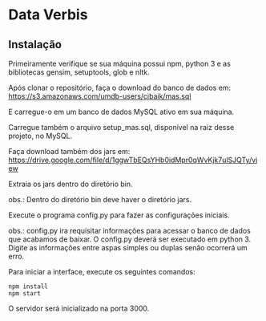 # Data Verbis

## Instalação

Primeiramente verifique se sua máquina possui npm, python 3 e as bibliotecas gensim, setuptools, glob e nltk.

Após clonar o repositório, faça o download do banco de dados em:
https://s3.amazonaws.com/umdb-users/cjbaik/mas.sql

E carregue-o em um banco de dados MySQL ativo em sua máquina.

Carregue também o arquivo setup_mas.sql, disponível na raiz desse projeto, no MySQL.

Faça download também dos jars em:
https://drive.google.com/file/d/1ggwTbEQsYHb0idMpr0qWvKjk7ulSJQTy/view

Extraia os jars dentro do diretório bin.

obs.: Dentro do diretório bin deve haver o diretório jars.

Execute o programa config.py para fazer as configurações iniciais.

obs.: config.py ira requisitar informações para acessar o banco de dados que acabamos de baixar.
O config.py deverá ser executado em python 3.
Digite as informações entre aspas simples ou duplas senão ocorrerá um erro.


Para iniciar a interface, execute os seguintes comandos:
```
npm install
npm start
```
O servidor será inicializado na porta 3000.


